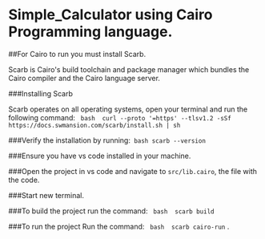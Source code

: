 # Simple_Calculator using Cairo Programming language.

##For Cairo to run you must install Scarb.

Scarb is Cairo's build toolchain and package manager which bundles the Cairo compiler and the Cairo language server.

###Installing Scarb

Scarb operates on all operating systems, open your terminal and run the following command: ``` bash 
curl --proto '=https' --tlsv1.2 -sSf https://docs.swmansion.com/scarb/install.sh | sh```

###Verify the installation by running:``` bash
scarb --version```

###Ensure you have vs code installed in your machine.

###Open the project in vs code and navigate to `src/lib.cairo`, the file with the code.

###Start new terminal.

###To build the project run the command: ``` bash 
scarb build```

###To run the project Run the command: ``` bash 
scarb cairo-run``` .

